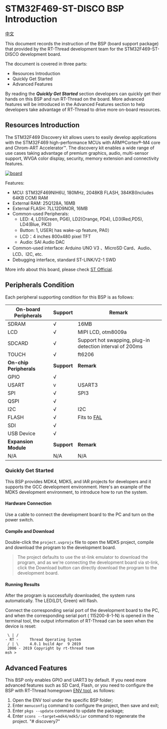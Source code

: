 # STM32F469-ST-DISCO BSP Introduction

[中文](README_zh.md) 

This document records the instruction of the BSP (board support package) that provided by the RT-Thread development team for the STM32F469-ST-DISCO development board.

The document is covered in three parts:

- Resources Introduction
- Quickly Get Started
- Advanced Features

By reading the ***Quickly Get Started*** section developers can quickly get their hands on this BSP and run RT-Thread on the board. More advanced features will be introduced in the Advanced Features section to help developers take advantage of RT-Thread to drive more on-board resources.

## Resources Introduction

The STM32F469 Discovery kit allows users to easily develop applications with the STM32F469 high-performance MCUs with ARM®Cortex®-M4 core and Chrom-ART Accelerator™. The discovery kit enables a wide range of use cases taking advantage of premium graphics, audio, multi-sensor support, WVGA color display, security, memory extension and connectivity features. 

[![board](https://github.com/RT-Thread/rt-thread/raw/master/bsp/stm32/stm32f469-st-disco/figures/board.png)](https://github.com/RT-Thread/rt-thread/blob/master/bsp/stm32/stm32f469-st-disco/figures/board.png)

Features:

- MCU: STM32F469NIH6U, 180MHz, 2048KB FLASH, 384KB(Includes 64KB CCM) RAM
- External RAM: 25Q128A, 16MB
- External FLASH: 7LL12D9NOR, 16MB
- Common-used Peripherals:
  - LED: 4, LD1(Green, PG6), LD2(Orange, PD4), LD3(Red,PD5), LD4(Blue, PK3)
  - Button: 1, USER( has wake-up feature, PA0）
  - LCD：4 inches 800x480 pixel TFT
  - Audio: SAI Audio DAC
- Common-used interface: Arduino UNO V3 、MicroSD Card、Audio、LCD、I2C, etc.
- Debugging interface, standard ST-LINK/V2-1 SWD 

More info about this board, please check [ST Official](https://www.st.com/en/evaluation-tools/32f469idiscovery.html). 

## Peripherals Condition

Each peripheral supporting condition for this BSP is as follows:

| **On-board Peripherals** | **Support** | Remark                                                    |
| ------------------------ | ----------- | --------------------------------------------------------- |
| SDRAM                    | √           | 16MB                                                      |
| LCD                      | √           | MIPI LCD, otm8009a                                        |
| SDCARD                   | √           | Support hot swapping, plug-in detection interval of 200ms |
| TOUCH                    | √           | ft6206                                                    |
| **On-chip Peripherals**  | **Support** | **Remark**                                                |
| GPIO                     | √           |                                                           |
| USART                    | v           | USART3                                                    |
| SPI                      | √           | SPI3                                                      |
| QSPI                     | √           |                                                           |
| I2C                      | √           | I2C                                                       |
| FLASH                    | √           | Fits to [FAL](https://github.com/RT-Thread-packages/fal)  |
| SDI                      | √           |                                                           |
| USB Device               | √           |                                                           |
| **Expansion Module**     | **Support** | **Remark**                                                |
| N/A                      | N/A         | N/A                                                       |

### Quickly Get Started

This BSP provides MDK4, MDK5, and IAR projects for developers and it supports the GCC development environment. Here's an example of the MDK5 development environment, to introduce how to run the system.

#### Hardware Connection

Use a cable to connect the development board to the PC and turn on the power switch.

#### Compile and Download

Double-click the `project.uvprojx` file to open the MDK5 project, compile and download the program to the development board.

> The project defaults to use the st-link emulator to download the program, and as we're connecting the development board via st-link, click the Download button can directly download the program to the development board.

#### Running Results

After the program is successfully downloaded, the system runs automatically. The LED(LD1, Green) will flash. 

Connect the corresponding serial port of the development board to the PC, and when the corresponding serial port ( 115200-8-1-N) is opened in the terminal tool, the output information of RT-Thread can be seen when the device is reset:

```
 \ | /
- RT -     Thread Operating System
 / | \     4.0.1 build Apr  9 2019
 2006 - 2019 Copyright by rt-thread team
msh >
```

## **Advanced Features**

This BSP only enables GPIO and UART3 by default. If you need more advanced features such as SD Card, Flash, or you need to configure the BSP with RT-Thread homegrown [ENV tool](https://www.rt-thread.io/download.html?download=Env), as follows:

1. Open the ENV tool under the specific BSP folder;
2. Enter `menuconfig` command to configure the project, then save and exit;
3. Enter `pkgs --update` command to update the package;
4. Enter `scons --target=mdk4/mdk5/iar` command to regenerate the project.
"# discovery7" 
